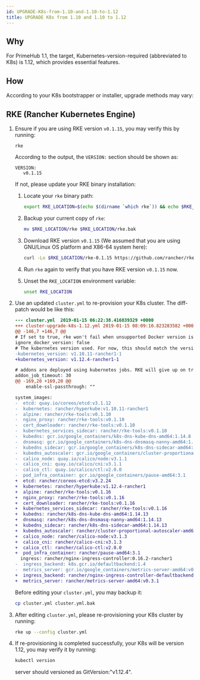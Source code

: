 ```yaml
---
id: UPGRADE-K8s-from-1.10-and-1.10-to-1.12
title: UPGRADE K8s from 1.10 and 1.10 to 1.12
---
```


## Why

For PrimeHub 1.1, the target, Kubernetes-version-required (abbreviated to K8s) is 1.12, which provides essential features.

## How

According to your K8s bootstrapper or installer, upgrade methods may vary:

## RKE (Rancher Kubernetes Engine)

1. Ensure if you are using RKE version `v0.1.15`, you may verify this by running:

   ```
   rke
   ```

   According to the output, the `VERSION:` section should be shown as:

   ```
   VERSION:
      v0.1.15
   ```

   If not, please update your RKE binary installation:

   1. Locate your `rke` binary path:

      ```bash
      export RKE_LOCATION=$(echo $(dirname `which rke`)) && echo $RKE_LOCATION
      ```

   1. Backup your current copy of `rke`:

      ```bash
      mv $RKE_LOCATION/rke $RKE_LOCATION/rke.bak
      ```

   1. Download RKE version `v0.1.15` (We assumed that you are using GNU/Linux OS platform and X86-64 system here):

      ```bash
      curl -Lo $RKE_LOCATION/rke-0.1.15 https://github.com/rancher/rke/releases/download/v0.1.15/rke_linux-amd64 && chmod u+x r$RKE_LOCATION/ke-0.1.15 && ln -s $RKE_LOCATION/rke-0.1.15 $RKE_LOCATION/rke
      ```

   1. Run `rke` again to verify that you have RKE version `v0.1.15` now.

   1. Unset the `RKE_LOCATION` environment variable:
      ```bash
      unset RKE_LOCATION
      ```

1. Use an updated `cluster.yml` to re-provision your K8s cluster. The diff-patch would be like this:

   ```patch
   --- cluster.yml	2019-01-15 06:22:38.416839329 +0000
   +++ cluster-upgrade-k8s-1.12.yml	2019-01-15 08:09:10.823283582 +0000
   @@ -146,7 +146,7 @@
   # If set to true, rke won't fail when unsupported Docker version is found
   ignore_docker_version: false
   # The kubernetes version used. For now, this should match the version defined in rancher/types defaults map: https://github.com/rancher/types/blob/master/apis/management.cattle.io/v3/k8s_defaults.go#L14
   -kubernetes_version: v1.10.11-rancher1-1
   +kubernetes_version: v1.12.4-rancher1-1

   # addons are deployed using kubernetes jobs. RKE will give up on trying to get the job status after this timeout in seconds..
   addon_job_timeout: 30
   @@ -169,20 +169,20 @@
       enable-ssl-passthrough: ""

   system_images:
   -  etcd: quay.io/coreos/etcd:v3.1.12
   -  kubernetes: rancher/hyperkube:v1.10.11-rancher1
   -  alpine: rancher/rke-tools:v0.1.10
   -  nginx_proxy: rancher/rke-tools:v0.1.10
   -  cert_downloader: rancher/rke-tools:v0.1.10
   -  kubernetes_services_sidecar: rancher/rke-tools:v0.1.10
   -  kubedns: gcr.io/google_containers/k8s-dns-kube-dns-amd64:1.14.8
   -  dnsmasq: gcr.io/google_containers/k8s-dns-dnsmasq-nanny-amd64:1.14.8
   -  kubedns_sidecar: gcr.io/google_containers/k8s-dns-sidecar-amd64:1.14.8
   -  kubedns_autoscaler: gcr.io/google_containers/cluster-proportional-autoscaler-amd64:1.0.0
   -  calico_node: quay.io/calico/node:v3.1.1
   -  calico_cni: quay.io/calico/cni:v3.1.1
   -  calico_ctl: quay.io/calico/ctl:v2.0.0
   -  pod_infra_container: gcr.io/google_containers/pause-amd64:3.1
   +  etcd: rancher/coreos-etcd:v3.2.24
   +  kubernetes: rancher/hyperkube:v1.12.4-rancher1
   +  alpine: rancher/rke-tools:v0.1.16
   +  nginx_proxy: rancher/rke-tools:v0.1.16
   +  cert_downloader: rancher/rke-tools:v0.1.16
   +  kubernetes_services_sidecar: rancher/rke-tools:v0.1.16
   +  kubedns: rancher/k8s-dns-kube-dns-amd64:1.14.13
   +  dnsmasq: rancher/k8s-dns-dnsmasq-nanny-amd64:1.14.13
   +  kubedns_sidecar: rancher/k8s-dns-sidecar-amd64:1.14.13
   +  kubedns_autoscaler: rancher/cluster-proportional-autoscaler-amd64:1.0.0
   +  calico_node: rancher/calico-node:v3.1.3
   +  calico_cni: rancher/calico-cni:v3.1.3
   +  calico_ctl: rancher/calico-ctl:v2.0.0
   +  pod_infra_container: rancher/pause-amd64:3.1
     ingress: rancher/nginx-ingress-controller:0.16.2-rancher1
   -  ingress_backend: k8s.gcr.io/defaultbackend:1.4
   -  metrics_server: gcr.io/google_containers/metrics-server-amd64:v0.2.1
   +  ingress_backend: rancher/nginx-ingress-controller-defaultbackend:1.4
   +  metrics_server: rancher/metrics-server-amd64:v0.3.1
   ```

   Before editing your `cluster.yml`, you may backup it:

   ```bash
   cp cluster.yml cluster.yml.bak
   ```

1. After editing `cluster.yml`, please re-provisioning your K8s cluster by running:
   ```bash
   rke up --config cluster.yml
   ```
1. If re-provisioning is completed successfully, your K8s will be version 1.12, you may verify it by running:

   ```bash
   kubectl version
   ```

   server should versioned as GitVersion:"v1.12.4".
